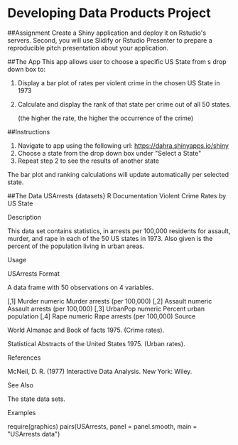 # Developing Data Products Project

##Assignment
Create a Shiny application and deploy it on Rstudio's servers. Second, you will use Slidify or Rstudio Presenter to prepare a reproducible pitch presentation about your application.

##The App
This app allows user to choose a specific US State from s drop down box to:

1. Display a bar plot of rates per violent crime in the chosen US State in 1973
2. Calculate and display the rank of that state per crime out of all 50 states. 

   (the higher the rate, the higher the occurrence of the crime)


##Instructions
1. Navigate to app using the following url:  https://dahra.shinyapps.io/shiny
2. Choose a state from the drop down box under "Select a State"
3. Repeat step 2 to see the results of another state

The bar plot and ranking calculations will update automatically per selected state.

##The Data
USArrests {datasets}	R Documentation
Violent Crime Rates by US State

Description

This data set contains statistics, in arrests per 100,000 residents for assault, murder, and rape in each of the 50 US states in 1973. Also given is the percent of the population living in urban areas.

Usage

USArrests
Format

A data frame with 50 observations on 4 variables.

[,1]	 Murder	 numeric	 Murder arrests (per 100,000)
[,2]	 Assault	 numeric	 Assault arrests (per 100,000)
[,3]	 UrbanPop	 numeric	 Percent urban population
[,4]	 Rape	 numeric	 Rape arrests (per 100,000)
Source

World Almanac and Book of facts 1975. (Crime rates).

Statistical Abstracts of the United States 1975. (Urban rates).

References

McNeil, D. R. (1977) Interactive Data Analysis. New York: Wiley.

See Also

The state data sets.

Examples

require(graphics)
pairs(USArrests, panel = panel.smooth, main = "USArrests data")
